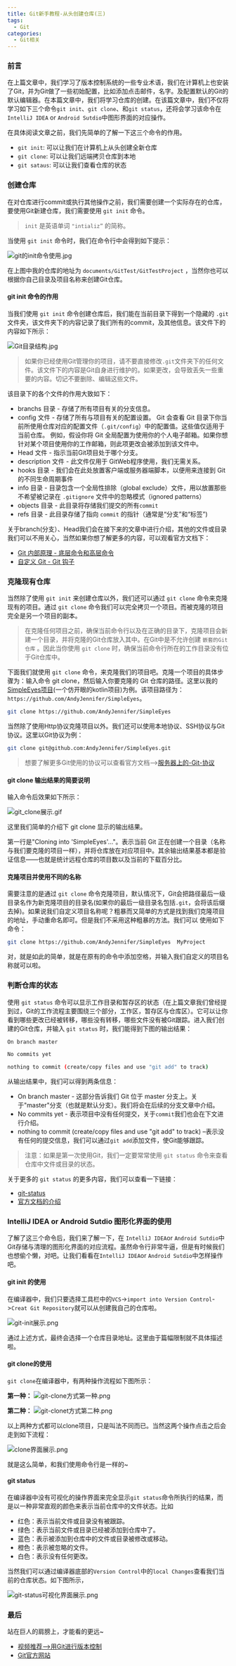 ```yaml
---
title: Git新手教程-从头创建仓库(三)
tags:
  - Git
categories:
  - Git相关
---
```


### 前言

在上篇文章中，我们学习了版本控制系统的一些专业术语，我们在计算机上也安装了Git，并为Git做了一些初始配置，比如添加点击邮件，名字。及配置默认的Git的默认编辑器。在本篇文章中，我们将学习仓库的创建。在该篇文章中，我们不仅将学习如下三个命令`git init`、`git clone`、和`git status`，还将会学习该命令在`IntelliJ IDEA` or `Android Sutdio`中图形界面的对应操作。

在具体阅读文章之前，我们先简单的了解一下这三个命令的作用。

- `git init`: 可以让我们在计算机上从头创建全新仓库
- `git clone`: 可以让我们远端拷贝仓库到本地
- `git sataus`: 可以让我们查看仓库的状态

### 创建仓库

在对仓库进行commit或执行其他操作之前，我们需要创建一个实际存在的仓库，要使用Git新建仓库，我们需要使用 `git init` 命令。

>`init` 是英语单词 `"intializ”` 的简称。

当使用 `git init` 命令时，我们在命令行中会得到如下提示：

![git的init命令使用.jpg](https://upload-images.jianshu.io/upload_images/2824145-bcc127717a62d01f.jpg?imageMogr2/auto-orient/strip%7CimageView2/2/w/1240)

在上图中我的仓库的地址为 `documents/GitTest/GitTestProject` ，当然你也可以根据你自己目录及项目名称来创建Git仓库。

#### git init 命令的作用

当我们使用 `git init` 命令创建仓库后，我们能在当前目录下得到一个隐藏的 `.git` 文件夹，该文件夹下的内容记录了我们所有的commit，及其他信息。该文件下的内容如下所示：

![Git目录结构.jpg](https://upload-images.jianshu.io/upload_images/2824145-b571e49b64d5eeb2.jpg?imageMogr2/auto-orient/strip%7CimageView2/2/w/1240)

>如果你已经使用Git管理你的项目，请不要直接修改`.git`文件夹下的任何文件。该文件下的内容是Git自身进行维护的。如果更改，会导致丢失一些重要的内容。切记不要删除、编辑这些文件。

该目录下的各个文件的作用大致如下：

- branchs 目录 - 存储了所有项目有关的分支信息。
- config 文件 - 存储了所有与项目有关的配置设置。
Git 会查看 Git 目录下你当前所使用仓库对应的配置文件（`.git/config`）中的配置值。这些值仅适用于当前仓库。
例如，假设你将 Git 全局配置为使用你的个人电子邮箱。如果你想针对某个项目使用你的工作邮箱，则此项更改会被添加到该文件中。
- Head 文件 - 指示当前Git项目处于哪个分支。
- description 文件 - 此文件仅用于 GitWeb程序使用，我们无需关系。
- hooks 目录 - 我们会在此处放置客户端或服务器端脚本，以便用来连接到 Git 的不同生命周期事件
- info 目录 - 目录包含一个全局性排除（global exclude）文件，用以放置那些不希望被记录在 `.gitignore` 文件中的忽略模式（ignored patterns）
- objects 目录 - 此目录将存储我们提交的所有`commit`
- refs 目录 - 此目录存储了指向 `commit` 的指针（通常是“分支”和“标签”)

关于branch(分支）、Head我们会在接下来的文章中进行介绍，其他的文件或目录我们可以不用关心，当然如果你想了解更多的内容，可以观看官方文档下：

- [Git 内部原理 - 底层命令和高层命令](https://git-scm.com/book/zh/v2/Git-内部原理-底层命令和高层命令)
- [自定义 Git - Git 钩子](https://git-scm.com/book/zh/v2/自定义-Git-Git-钩子)

### 克隆现有仓库

当然除了使用 `git init` 来创建仓库以外，我们还可以通过 `git clone` 命令来克隆现有的项目。通过 `git clone` 命令我们可以完全拷贝一个项目。而被克隆的项目完全是另一个项目的副本。

>在克隆任何项目之前，确保当前命令行以及在正确的目录下，克隆项目会新建一个目录，并将克隆的Git仓库放入其中。在Git中是不允许创建 `嵌套的Git仓库` 。因此当你使用 `git clone` 时，确保当前命令行所在的工作目录没有位于Git仓库中。

下面我们就使用 `git clone` 命令，来克隆我们的项目吧。克隆一个项目的具体步骤为：输入命令 git clone，然后输入你要克隆的 Git 仓库的路径。这里以我的[SimpleEyes项目](https://github.com/AndyJennifer/SimpleEyes)(一个仿开眼的kotlin项目)为例。该项目路径为：`https://github.com/AndyJennifer/SimpleEyes`。

```bash
git clone https://github.com/AndyJennifer/SimpleEyes
```

当然除了使用Http协议克隆项目以外。我们还可以使用本地协议、SSH协议与Git协议。这里以Git协议为例：

```bash
git clone git@github.com:AndyJennifer/SimpleEyes.git
```

>想要了解更多Git使用的协议可以查看官方文档-->[服务器上的-Git-协议](https://git-scm.com/book/zh/v2/服务器上的-Git-协议)

#### git clone 输出结果的简要说明

输入命令后效果如下所示：

![git_clone展示.gif](https://upload-images.jianshu.io/upload_images/2824145-829f8d23ca0adcd6.gif?imageMogr2/auto-orient/strip)

这里我们简单的介绍下 git clone 显示的输出结果。

第一行是"Cloning into 'SimpleEyes'…"。表示当前 Git 正在创建一个目录（名称与我们要克隆的项目一样），并将仓库放在对应项目中。其余输出结果基本都是验证信息——也就是统计远程仓库的项目数以及当前的下载百分比。

#### 克隆项目并使用不同的名称

需要注意的是通过 `git clone` 命令克隆项目，默认情况下，Git会把路径最后一级目录名作为新克隆项目的目录名(如果你的最后一级目录名包括`.git`，会将该后缀去掉)。如果说我们自定义项目名称呢？粗暴而又简单的方式是找到我们克隆项目的地址，手动重命名即可。但是我们不采用这种粗暴的方法。我们可以
使用如下命令：

```bash
git clone https://github.com/AndyJennifer/SimpleEyes  MyProject
```

对，就是如此的简单，就是在原有的命令中添加空格，并输入我们自定义的项目名称就可以啦。

### 判断仓库的状态

使用 `git status` 命令可以显示工作目录和暂存区的状态（在上篇文章我们曾经提到过，Git的工作流程主要围绕三个部分，工作区，暂存区与仓库区）。它可以让你看到哪些更改已经被转移，哪些没有转移，哪些文件没有被Git跟踪。进入我们创建的Git仓库，并输入 `git status` 时，我们能得到下图的输出结果：

```bash
On branch master

No commits yet

nothing to commit (create/copy files and use "git add" to track)
```

从输出结果中，我们可以得到两条信息：

- On branch master - 这部分告诉我们 Git 位于 master 分支上。关于"master"分支（也就是默认分支）。我们将会在后续的分支文章中介绍。
- No commits yet - 表示项目中没有任何提交，关于`commit`我们也会在下文进行介绍。
- nothing to commit (create/copy files and use "git add" to track) –表示没有任何的提交信息，我们可以通过`git add`添加文件，使Git能够跟踪。

>注意：如果是第一次使用Git，我们一定要常常使用 `git status` 命令来查看仓库中文件或目录的状态。

关于更多的 `git status` 的更多内容，我们可以查看一下链接：

- [git-status](https://git-scm.com/docs/git-status)
- [官方文档的介绍](https://git-scm.com/book/zh/v2/Git-基础-记录每次更新到仓库)

### IntelliJ IDEA or Android Sutdio 图形化界面的使用

了解了这三个命令后，我们来了解一下，在 `IntelliJ IDEA`or `Android Sutdio`中Git存储与清理的图形化界面的对应流程。虽然命令行非常牛逼，但是有时候我们也想偷个懒，对吧。让我们看看在`IntelliJ IDEA`or `Android Sutdio`中怎样操作吧。

#### git init 的使用

在编译器中，我们只要选择工具栏中的`VCS`->`import into Version Control`->`Creat Git Repository`就可以从创建我自己的仓库啦。

![git-init展示.png](https://upload-images.jianshu.io/upload_images/2824145-d917d6661e2515fd.png?imageMogr2/auto-orient/strip%7CimageView2/2/w/1240)

通过上述方式，最终会选择一个仓库目录地址。这里由于篇幅限制就不具体描述啦。

#### git clone的使用

`git clone`在编译器中，有两种操作流程如下图所示：

**第一种：**
![git-clone方式第一种.png](https://upload-images.jianshu.io/upload_images/2824145-0409b26a83927660.png?imageMogr2/auto-orient/strip%7CimageView2/2/w/1240)

**第二种：**
![git-clonet方式第二种.png](https://upload-images.jianshu.io/upload_images/2824145-5f3d48f8a3ee16d7.png?imageMogr2/auto-orient/strip%7CimageView2/2/w/1240)

以上两种方式都可以clone项目，只是叫法不同而已。当然这两个操作点击之后会走到如下流程：

![clone界面展示.png](https://upload-images.jianshu.io/upload_images/2824145-4c650f7f92291f34.png?imageMogr2/auto-orient/strip%7CimageView2/2/w/1240)

就是这么简单，和我们使用命令行是一样的~

#### git status

在编译器中没有可视化的操作界面来完全显示`git status`命令所执行的结果，而是以一种非常直观的颜色来表示当前仓库中的文件状态。比如

- 红色：表示当前文件或目录没有被跟踪。
- 绿色：表示当前文件或目录已经被添加到仓库中了。
- 蓝色：表示被添加到仓库中的文件或目录被修改或移动。
- 橙色：表示被忽略的文件。
- 白色：表示没有任何更改。

当然我们可以通过编译器底部的`Version Control`中的`local Changes`查看我们当前的仓库状态。如下图所示，

![git-status可视化界面展示.png](https://upload-images.jianshu.io/upload_images/2824145-351b22ae281708d4.png?imageMogr2/auto-orient/strip%7CimageView2/2/w/1240)

### 最后

站在巨人的肩膀上，才能看的更远~

- [视频推荐-->用Git进行版本控制](https://cn.udacity.com/course/version-control-with-Git--ud123)
- [Git官方网站](https://Git-scm.com/book/zh/v2/)
